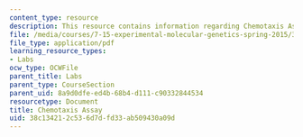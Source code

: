 ```yaml
---
content_type: resource
description: This resource contains information regarding Chemotaxis Assay.
file: /media/courses/7-15-experimental-molecular-genetics-spring-2015/38c134212c536d7dfd33ab509430a09d_MIT7_15S15_Chemotaxis_assay.pdf
file_type: application/pdf
learning_resource_types:
- Labs
ocw_type: OCWFile
parent_title: Labs
parent_type: CourseSection
parent_uid: 8a9d0dfe-ed4b-68b4-d111-c90332844534
resourcetype: Document
title: Chemotaxis Assay
uid: 38c13421-2c53-6d7d-fd33-ab509430a09d
---
```

